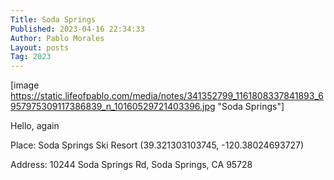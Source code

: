 ```yaml
---
Title: Soda Springs
Published: 2023-04-16 22:34:33
Author: Pablo Morales
Layout: posts
Tag: 2023
---
```

[image https://static.lifeofpablo.com/media/notes/341352799_1161808337841893_6957975309117386839_n_10160529721403396.jpg "Soda Springs"]

Hello, again

Place: Soda Springs Ski Resort (39.321303103745, -120.38024693727)

Address: 10244 Soda Springs Rd, Soda Springs, CA 95728
